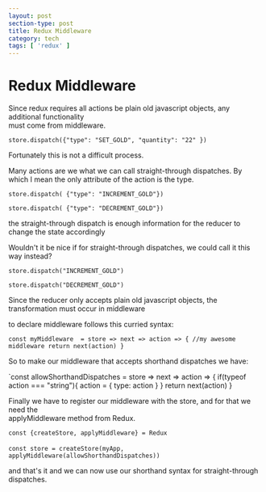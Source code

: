 ```yaml
---
layout: post
section-type: post
title: Redux Middleware
category: tech
tags: [ 'redux' ]
---
```


Redux Middleware
================

Since redux requires all actions be plain old javascript objects, any additional functionality  
must come from middleware.

`store.dispatch({"type": "SET_GOLD", "quantity": "22" })`

Fortunately this is not a difficult process.

Many actions are we what we can call straight-through dispatches.
By which I mean the only attribute of the action is the type.

`store.dispatch( {"type": "INCREMENT_GOLD"})`

`store.dispatch( {"type": "DECREMENT_GOLD"})`

the straight-through dispatch is enough information for the reducer to change the state accordingly

Wouldn't it be nice if for straight-through dispatches, we could call it this way instead?

`store.dispatch("INCREMENT_GOLD")`

`store.dispatch("DECREMENT_GOLD")`

Since the reducer only accepts plain old javascript objects, the transformation must occur in middleware

to declare middleware follows this curried syntax:

`const myMiddleware  = store => next => action => {
   //my awesome middleware
   return next(action)
}`

So to make our middleware that accepts shorthand dispatches we have: 

`const allowShorthandDispatches  = store => next => action => {
   if(typeof action === "string"){
       action = {
           type: action
           }
       }
   return next(action)
}

Finally we have to register our middleware with the store, and for that we need the  
applyMiddleware method from Redux.

`const {createStore, applyMiddleware} = Redux`

`const store = createStore(myApp,`
`   applyMiddleware(allowShorthandDispatches))`

and that's it and we can now use our shorthand syntax for straight-through dispatches.



